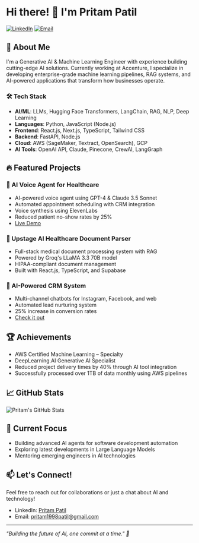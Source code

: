 # Hi there! 👋 I'm Pritam Patil

[![LinkedIn](https://img.shields.io/badge/LinkedIn-0077B5?style=for-the-badge&logo=linkedin&logoColor=white)](https://linkedin.com/in/pritam-patil-0a6552166/)
[![Email](https://img.shields.io/badge/Email-D14836?style=for-the-badge&logo=gmail&logoColor=white)](mailto:pritam1998patil@gmail.com)

## 🚀 About Me
I'm a Generative AI & Machine Learning Engineer with experience building cutting-edge AI solutions. Currently working at Accenture, I specialize in developing enterprise-grade machine learning pipelines, RAG systems, and AI-powered applications that transform how businesses operate.

### 🛠️ Tech Stack

- **AI/ML**: LLMs, Hugging Face Transformers, LangChain, RAG, NLP, Deep Learning
- **Languages**: Python, JavaScript (Node.js)
- **Frontend**: React.js, Next.js, TypeScript, Tailwind CSS
- **Backend**: FastAPI, Node.js
- **Cloud**: AWS (SageMaker, Textract, OpenSearch), GCP
- **AI Tools**: OpenAI API, Claude, Pinecone, CrewAI, LangGraph

## 🔥 Featured Projects

### 🏥 AI Voice Agent for Healthcare
- AI-powered voice agent using GPT-4 & Claude 3.5 Sonnet
- Automated appointment scheduling with CRM integration
- Voice synthesis using ElevenLabs
- Reduced patient no-show rates by 25%
- [Live Demo](https://futureaichatbot.com)

### 📄 Upstage AI Healthcare Document Parser
- Full-stack medical document processing system with RAG
- Powered by Groq's LLaMA 3.3 70B model
- HIPAA-compliant document management
- Built with React.js, TypeScript, and Supabase

### 💼 AI-Powered CRM System
- Multi-channel chatbots for Instagram, Facebook, and web
- Automated lead nurturing system
- 25% increase in conversion rates
- [Check it out](https://futureaimarketing.in)

## 🏆 Achievements
- AWS Certified Machine Learning – Specialty
- DeepLearning.AI Generative AI Specialist
- Reduced project delivery times by 40% through AI tool integration
- Successfully processed over 1TB of data monthly using AWS pipelines

## 📈 GitHub Stats

![Pritam's GitHub Stats](https://github-readme-stats.vercel.app/api?username=PritamPatil2603&show_icons=true&theme=radical)

## 🌱 Current Focus
- Building advanced AI agents for software development automation
- Exploring latest developments in Large Language Models
- Mentoring emerging engineers in AI technologies

## 📫 Let's Connect!
Feel free to reach out for collaborations or just a chat about AI and technology!
- LinkedIn: [Pritam Patil](https://linkedin.com/in/pritam-patil-0a6552166/)
- Email: pritam1998patil@gmail.com

---
*"Building the future of AI, one commit at a time." 🤖*
